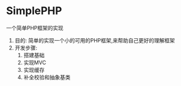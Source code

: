# SimplePHP
一个简单PHP框架的实现
1.  目的: 简单的实现一个小的可用的PHP框架,来帮助自己更好的理解框架
2.  开发步骤:
    1.  搭建基础
    2.  实现MVC
    3.  实现缓存
    4.  补全校验和抽象基类